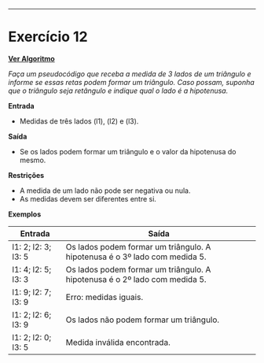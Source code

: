 ---
# Exercício 12

[**Ver Algoritmo**](Algoritmo12.md)

*Faça um pseudocódigo que receba a medida de 3 lados de um triângulo e informe se essas retas podem formar um triângulo. Caso possam, suponha que o triângulo seja retângulo e indique qual o lado é a hipotenusa.*

**Entrada**

- Medidas de três lados \(l1\), \(l2\) e \(l3\).

**Saída**

- Se os lados podem formar um triângulo e o valor da hipotenusa do mesmo.

**Restrições**

- A medida de um lado não pode ser negativa ou nula.
- As medidas devem ser diferentes entre si.

**Exemplos**

| Entrada             | Saída                                        |
|---------------------|----------------------------------------------|
| l1: 2; l2: 3; l3: 5 | Os lados podem formar um triângulo. A hipotenusa é o 3º lado com medida 5. |
| l1: 4; l2: 5; l3: 3 | Os lados podem formar um triângulo. A hipotenusa é o 2º lado com medida 5. |
| l1: 9; l2: 7; l3: 9 | Erro: medidas iguais.                        |
| l1: 2; l2: 6; l3: 9 | Os lados não podem formar um triângulo.      |
| l1: 2; l2: 0; l3: 5 | Medida inválida encontrada.                  |

